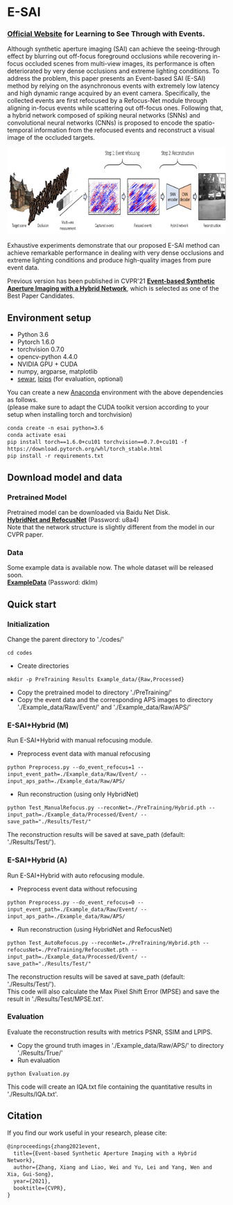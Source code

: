 # E-SAI
### [Official Website](https://dvs-whu.cn/projects/esai/) for Learning to See Through with Events.

Although synthetic aperture imaging (SAI) can achieve the seeing-through effect by blurring out off-focus foreground occlusions while recovering in-focus occluded scenes from multi-view images, its performance is often deteriorated by very dense occlusions and extreme lighting conditions. To address the problem, this paper presents an Event-based SAI (E-SAI) method by relying on the asynchronous events with extremely low latency and high dynamic range acquired by an event camera. 
Specifically, the collected events are first refocused by a Refocus-Net module through aligning in-focus events while scattering out off-focus ones. Following that, a hybrid network composed of spiking neural networks (SNNs) and convolutional neural networks (CNNs) is proposed to encode the spatio-temporal information from the refocused events and reconstruct a visual image of the occluded targets.

<img src="img/pipeline.png" height="200">

Exhaustive experiments demonstrate that our proposed E-SAI method can achieve remarkable performance in dealing with very dense occlusions and extreme lighting conditions and produce high-quality images from pure event data.

Previous version has been published in CVPR'21 [**Event-based Synthetic Aperture Imaging with a Hybrid Network**](https://openaccess.thecvf.com/content/CVPR2021/html/Zhang_Event-Based_Synthetic_Aperture_Imaging_With_a_Hybrid_Network_CVPR_2021_paper.html), which is selected as one of the Best Paper Candidates.


## Environment setup
- Python 3.6
- Pytorch 1.6.0
- torchvision 0.7.0
- opencv-python 4.4.0
- NVIDIA GPU + CUDA
- numpy, argparse, matplotlib
- [sewar](https://github.com/andrewekhalel/sewar), [lpips](https://github.com/richzhang/PerceptualSimilarity) (for evaluation, optional)

You can create a new [Anaconda](https://www.anaconda.com/products/individual) environment with the above dependencies as follows.
<br>
(please make sure to adapt the CUDA toolkit version according to your setup when installing torch and torchvision)
```
conda create -n esai python=3.6
conda activate esai
pip install torch==1.6.0+cu101 torchvision==0.7.0+cu101 -f https://download.pytorch.org/whl/torch_stable.html
pip install -r requirements.txt
```

## Download model and data
### Pretrained Model
Pretrained model can be downloaded via Baidu Net Disk. 
<br>
[**HybridNet and RefocusNet**](https://pan.baidu.com/s/1iqBrwwgf2bE_ztimJhWjmA) (Password: u8a4)
<br>
Note that the network structure is slightly different from the model in our CVPR paper.

### Data
Some example data is available now. The whole dataset will be released soon.
<br>
[**ExampleData**](https://pan.baidu.com/s/1AC0KjsMdWNznXzwhE4MVdg) (Password: dklm)
<br>

## Quick start
### Initialization
Change the parent directory to './codes/'
```
cd codes
```
- Create directories
```
mkdir -p PreTraining Results Example_data/{Raw,Processed}
```
- Copy the pretrained model to directory './PreTraining/'
- Copy the event data and the corresponding APS images to directory './Example_data/Raw/Event/' and  './Example_data/Raw/APS/'

### E-SAI+Hybrid (M)
Run E-SAI+Hybrid with manual refocusing module.
- Preprocess event data with manual refocusing
```
python Preprocess.py --do_event_refocus=1 --input_event_path=./Example_data/Raw/Event/ --input_aps_path=./Example_data/Raw/APS/
```
- Run reconstruction (using only HybridNet)
```
python Test_ManualRefocus.py --reconNet=./PreTraining/Hybrid.pth --input_path=./Example_data/Processed/Event/ --save_path="./Results/Test/"
```
The reconstruction results will be saved at save_path (default: './Results/Test/').

### E-SAI+Hybrid (A)
Run E-SAI+Hybrid with auto refocusing module.
- Preprocess event data without refocusing
```
python Preprocess.py --do_event_refocus=0 --input_event_path=./Example_data/Raw/Event/ --input_aps_path=./Example_data/Raw/APS/
```
- Run reconstruction (using HybridNet and RefocusNet)
```
python Test_AutoRefocus.py --reconNet=./PreTraining/Hybrid.pth --refocusNet=./PreTraining/RefocusNet.pth --input_path=./Example_data/Processed/Event/ --save_path="./Results/Test/"
```
The reconstruction results will be saved at save_path (default: './Results/Test/'). 
<br>
This code will also calculate the Max Pixel Shift Error (MPSE) and save the result in './Results/Test/MPSE.txt'.

### Evaluation
Evaluate the reconstruction results with metrics PSNR, SSIM and LPIPS.
- Copy the ground truth images in './Example_data/Raw/APS/' to directory './Results/True/'
- Run evaluation
```
python Evaluation.py
```
This code will create an IQA.txt file containing the quantitative results in './Results/IQA.txt'.


## Citation

If you find our work useful in your research, please cite:

```
@inproceedings{zhang2021event,
  title={Event-based Synthetic Aperture Imaging with a Hybrid Network},
  author={Zhang, Xiang and Liao, Wei and Yu, Lei and Yang, Wen and Xia, Gui-Song},
  year={2021},
  booktitle={CVPR},
}
```
